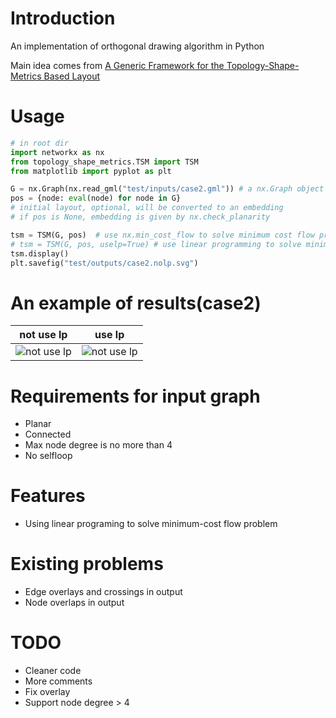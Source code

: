# Introduction

An implementation of orthogonal drawing algorithm in Python

Main idea comes from [A Generic Framework for the Topology-Shape-Metrics Based Layout](https://rtsys.informatik.uni-kiel.de/~biblio/downloads/theses/pkl-mt.pdf)

# Usage
```Python
# in root dir
import networkx as nx
from topology_shape_metrics.TSM import TSM
from matplotlib import pyplot as plt

G = nx.Graph(nx.read_gml("test/inputs/case2.gml")) # a nx.Graph object
pos = {node: eval(node) for node in G}
# initial layout, optional, will be converted to an embedding
# if pos is None, embedding is given by nx.check_planarity

tsm = TSM(G, pos)  # use nx.min_cost_flow to solve minimum cost flow program
# tsm = TSM(G, pos, uselp=True) # use linear programming to solve minimum cost flow program
tsm.display()
plt.savefig("test/outputs/case2.nolp.svg")
```

# An example of results(case2)
|not use lp | use lp|
|---|---|
|![not use lp](https://raw.githubusercontent.com/rawfh/orthogonal-drawing-algorithm/master/test/outputs/case2.nolp.svg)|![not use lp](https://raw.githubusercontent.com/rawfh/orthogonal-drawing-algorithm/master/test/outputs/case2.lp.svg)|

# Requirements for input graph
* Planar
* Connected
* Max node degree is no more than 4
* No selfloop

# Features
* Using linear programing to solve minimum-cost flow problem

# Existing problems
* Edge overlays and crossings in output
* Node overlaps in output


# TODO
* Cleaner code
* More comments
* Fix overlay
* Support node degree > 4